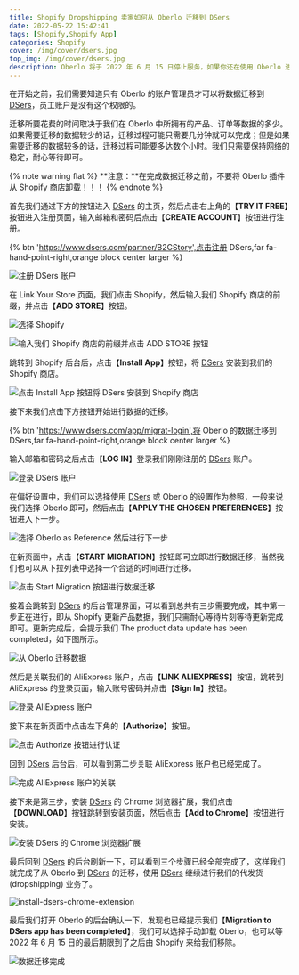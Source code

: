 ```yaml
---
title: Shopify Dropshipping 卖家如何从 Oberlo 迁移到 DSers
date: 2022-05-22 15:42:41
tags: [Shopify,Shopify App]
categories: Shopify
cover: /img/cover/dsers.jpg
top_img: /img/cover/dsers.jpg
description: Oberlo 将于 2022 年 6 月 15 日停止服务，如果你还在使用 Oberlo 进行代发货 (dropshipping) 业务，可以参考本教程尽快迁移到 DSers 以免影响你的业务。
---
```


在开始之前，我们需要知道只有 Oberlo 的账户管理员才可以将数据迁移到 [DSers](https://www.dsers.com/partner/B2CStory)，员工账户是没有这个权限的。

迁移所要花费的时间取决于我们在 Oberlo 中所拥有的产品、订单等数据的多少。 如果需要迁移的数据较少的话，迁移过程可能只需要几分钟就可以完成；但是如果需要迁移的数据较多的话，迁移过程可能要多达数个小时。我们只需要保持网络的稳定，耐心等待即可。

{% note warning flat %}
**注意：**在完成数据迁移之前，不要将 Oberlo 插件从 Shopify 商店卸载！！！
{% endnote %}

首先我们通过下方的按钮进入 [DSers](https://www.dsers.com/partner/B2CStory) 的主页，然后点击右上角的【**TRY IT FREE**】按钮进入注册页面，输入邮箱和密码后点击【**CREATE ACCOUNT**】按钮进行注册。

{% btn 'https://www.dsers.com/partner/B2CStory',点击注册 DSers,far fa-hand-point-right,orange block center larger %}

![注册 DSers 账户](/how-to-migrate-from-oberlo-to-dsers/dsers-create-account.jpg)

在 Link Your Store 页面，我们点击 Shopify，然后输入我们 Shopify 商店的前缀，并点击【**ADD STORE**】按钮。

![选择 Shopify](/how-to-migrate-from-oberlo-to-dsers/link-your-store.png)

![输入我们 Shopify 商店的前缀并点击 ADD STORE 按钮](/how-to-migrate-from-oberlo-to-dsers/dsers-add-store.png)

跳转到 Shopify 后台后，点击【**Install App**】按钮，将 [DSers](https://www.dsers.com/partner/B2CStory) 安装到我们的 Shopify 商店。

![点击 Install App 按钮将 DSers 安装到 Shopify 商店](/how-to-migrate-from-oberlo-to-dsers/dsers-install-app.png)

接下来我们点击下方按钮开始进行数据的迁移。

{% btn 'https://www.dsers.com/app/migrat-login',将 Oberlo 的数据迁移到 DSers,far fa-hand-point-right,orange block center larger %}

输入邮箱和密码之后点击【**LOG IN**】登录我们刚刚注册的 [DSers](https://www.dsers.com/partner/B2CStory) 账户。

![登录 DSers 账户](/how-to-migrate-from-oberlo-to-dsers/log-in-dsers-account.png)

在偏好设置中，我们可以选择使用 [DSers](https://www.dsers.com/partner/B2CStory) 或 Oberlo 的设置作为参照，一般来说我们选择 Oberlo 即可，然后点击【**APPLY THE CHOSEN PREFERENCES**】按钮进入下一步。

![选择 Oberlo as Reference 然后进行下一步](/how-to-migrate-from-oberlo-to-dsers/dsers-or-oberlo-as-reference.png)

在新页面中，点击【**START MIGRATION**】按钮即可立即进行数据迁移，当然我们也可以从下拉列表中选择一个合适的时间进行迁移。

![点击 Start Migration 按钮进行数据迁移](/how-to-migrate-from-oberlo-to-dsers/dsers-start-migration-now.png)

接着会跳转到 [DSers](https://www.dsers.com/partner/B2CStory) 的后台管理界面，可以看到总共有三步需要完成，其中第一步正在进行，即从 Shopify 更新产品数据，我们只需耐心等待片刻等待更新完成即可。更新完成后，会提示我们 The product data update has been completed，如下图所示。

![从 Oberlo 迁移数据](/how-to-migrate-from-oberlo-to-dsers/migrate-oberlo-data.png)

然后是关联我们的 AliExpress 账户，点击【**LINK ALIEXPRESS**】按钮，跳转到 AliExpress 的登录页面，输入账号密码并点击【**Sign In**】按钮。

![登录 AliExpress 账户](/how-to-migrate-from-oberlo-to-dsers/sign-in-aliexpress-account.png)

接下来在新页面中点击左下角的【**Authorize**】按钮。

![点击 Authorize 按钮进行认证](/how-to-migrate-from-oberlo-to-dsers/link-dsers-to-aliexpress-authorization.png)

回到 [DSers](https://www.dsers.com/partner/B2CStory) 后台后，可以看到第二步关联 AliExpress 账户也已经完成了。

![完成 AliExpress 账户的关联](/how-to-migrate-from-oberlo-to-dsers/link-your-aliexpress-account.png)

接下来是第三步，安装 [DSers](https://www.dsers.com/partner/B2CStory) 的 Chrome 浏览器扩展，我们点击【**DOWNLOAD**】按钮跳转到安装页面，然后点击【**Add to Chrome**】按钮进行安装。

![安装 DSers 的 Chrome 浏览器扩展](/how-to-migrate-from-oberlo-to-dsers/add-dsers-extension-to-chrome.png)

最后回到 [DSers](https://www.dsers.com/partner/B2CStory) 的后台刷新一下，可以看到三个步骤已经全部完成了，这样我们就完成了从 Oberlo 到 [DSers](https://www.dsers.com/partner/B2CStory) 的迁移，使用 [DSers](https://www.dsers.com/partner/B2CStory) 继续进行我们的代发货 (dropshipping) 业务了。

![install-dsers-chrome-extension](/how-to-migrate-from-oberlo-to-dsers/install-dsers-chrome-extension.png)

最后我们打开 Oberlo 的后台确认一下，发现也已经提示我们【**Migration to DSers app has been completed**】，我们可以选择手动卸载 Oberlo，也可以等 2022 年 6 月 15 日的最后期限到了之后由 Shopify 来给我们移除。

![数据迁移完成](/how-to-migrate-from-oberlo-to-dsers/oberlo-migration-completed.png)
